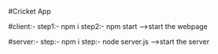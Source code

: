 #Cricket App

#client:-
step1:- npm i
step2:- npm start -->start the webpage

#server:-
step:- npm i 
step:- node server.js -->start the server
